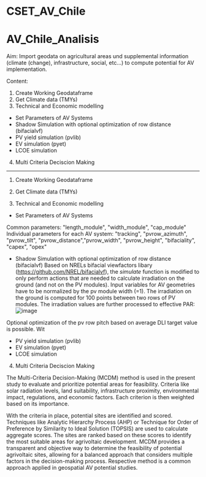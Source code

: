 # CSET_AV_Chile



# AV_Chile_Analisis
Aim: Import geodata on agricultural areas und supplemental information (climate (change), infrastructure, social, etc...) to compute potential for AV implementation.

Content:
1. Create Working Geodataframe
2. Get Climate data (TMYs)
3. Technical and Economic modelling
  - Set Parameters of AV Systems
  - Shadow Simulation with optional optimization of row distance (bifacialvf)
  - PV yield simulation (pvlib)
  - EV simulation (pyet)
  - LCOE simulation
4. Multi Criteria Deciscion Making

-----
1. Create Working Geodataframe
2. Get Climate data (TMYs)


4. Technical and Economic modelling
  - Set Parameters of AV Systems

Common parameters: "length_module", "width_module", "cap_module"
Individual parameters for each AV system: "tracking", "pvrow_azimuth", "pvrow_tilt", "pvrow_distance","pvrow_width", "pvrow_height", "bifaciality", "capex", "opex"
  - Shadow Simulation with optional optimization of row distance (bifacialvf)
Based on NRELs bifacial viewfactors libary (https://github.com/NREL/bifacialvf), the *simulate* function is modified to only perform actions that are needed to calculate irradiation on the ground (and not on the PV modules). Input variables for AV geometries have to be normalized by the pv module width (=1). The irradiation on the ground is computed for 100 points between two rows of PV modules. The irradiation values are further processed to effective PAR:
![image](https://github.com/user-attachments/assets/a55234b5-6da8-4028-8cc2-11058de8f3e9)

Optional optimization of the pv row pitch based on average DLI target value is possible. Wit

  - PV yield simulation (pvlib)
  - EV simulation (pyet)
  - LCOE simulation
    
4. Multi Criteria Deciscion Making

The Multi-Criteria Decision-Making (MCDM) method is used in the present study to evaluate and prioritize potential areas for feasibility. Criteria like solar radiation levels, land suitability, infrastructure proximity, environmental impact, regulations, and economic factors. Each criterion is then weighted based on its importance.

With the criteria in place, potential sites are identified and scored. Techniques like Analytic Hierarchy Process (AHP) or Technique for Order of Preference by Similarity to Ideal Solution (TOPSIS) are used to calculate aggregate scores. The sites are ranked based on these scores to identify the most suitable areas for agrivoltaic development. MCDM provides a transparent and objective way to determine the feasibility of potential agrivoltaic sites, allowing for a balanced approach that considers multiple factors in the decision-making process. Respective method is a common approach applied in geospatial AV potential studies. 

